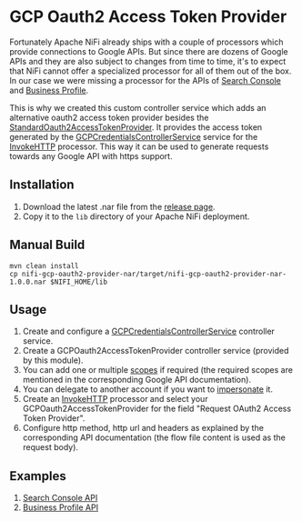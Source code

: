 # GCP Oauth2 Access Token Provider

Fortunately Apache NiFi already ships with a couple of processors which provide connections to Google APIs. But since there are dozens of Google APIs and they are also subject to changes from time to time, it's to expect that NiFi cannot offer a specialized processor for all of them out of the box. In our case we were missing a processor for the APIs of [Search Console](https://developers.google.com/webmaster-tools/v1/api_reference_index) and [Business Profile](https://developers.google.com/my-business/ref_overview).

This is why we created this custom controller service which adds an alternative oauth2 access token provider besides the [StandardOauth2AccessTokenProvider](https://nifi.apache.org/docs/nifi-docs/components/org.apache.nifi/nifi-oauth2-provider-nar/1.20.0/org.apache.nifi.oauth2.StandardOauth2AccessTokenProvider/index.html). It provides the access token generated by the [GCPCredentialsControllerService](https://nifi.apache.org/docs/nifi-docs/components/org.apache.nifi/nifi-gcp-nar/1.19.1/org.apache.nifi.processors.gcp.credentials.service.GCPCredentialsControllerService/index.html) service for the [InvokeHTTP](https://nifi.apache.org/docs/nifi-docs/components/org.apache.nifi/nifi-standard-nar/1.17.0/org.apache.nifi.processors.standard.InvokeHTTP/index.html) processor. This way it can be used to generate requests towards any Google API with https support.

## Installation
1. Download the latest .nar file from the [release page](https://github.com/Digital-Loop/nifi-gcp-oauth2-access-token/releases).
2. Copy it to the `lib` directory of your Apache NiFi deployment.

## Manual Build
```
mvn clean install
cp nifi-gcp-oauth2-provider-nar/target/nifi-gcp-oauth2-provider-nar-1.0.0.nar $NIFI_HOME/lib
```

## Usage
1. Create and configure a [GCPCredentialsControllerService](https://nifi.apache.org/docs/nifi-docs/components/org.apache.nifi/nifi-gcp-nar/1.19.1/org.apache.nifi.processors.gcp.credentials.service.GCPCredentialsControllerService/index.html) controller service.
2. Create a GCPOauth2AccessTokenProvider controller service (provided by this module).
3. You can add one or multiple [scopes](https://developers.google.com/identity/protocols/oauth2/scopes) if required (the required scopes are mentioned in the corresponding Google API documentation).
4. You can delegate to another account if you want to [impersonate](https://cloud.google.com/iam/docs/service-account-overview#impersonation) it.
5. Create an [InvokeHTTP](https://nifi.apache.org/docs/nifi-docs/components/org.apache.nifi/nifi-standard-nar/1.17.0/org.apache.nifi.processors.standard.InvokeHTTP/index.html) processor and select your GCPOauth2AccessTokenProvider for the field "Request OAuth2 Access Token Provider".
6. Configure http method, http url and headers as explained by the corresponding API documentation (the flow file content is used as the request body).

## Examples
1. [Search Console API](./examples/google-search-console/README.md)
2. [Business Profile API](./examples/google-business-profile/README.md)
